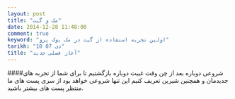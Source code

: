 ```yaml
---
layout: post
title: "مک و گیت"
date: 2014-12-28 11:48:00
comment: true
keyword: "اولین تجربه استفاده از گیت در مک بوک پرو"
tarikh: "10 07 دی"
title: "آغاز فصلی جدید"
---
```

####شروعی دوباره
بعد از چن وقت غیبت دوباره بازگشتیم تا برای شما از تجربه های جدیدمان و همچنین شیرین  تعریف کنیم
این تنها شروعی خواهد بود از سری پست های ما
منتظر پست های بیشتر باشید.